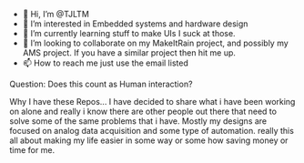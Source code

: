 - 👋 Hi, I’m @TJLTM
- 👀 I’m interested in Embedded systems and hardware design
- 🌱 I’m currently learning stuff to make UIs I suck at those. 
- 💞️ I’m looking to collaborate on my MakeItRain project, and possibly my AMS project. If you have a similar project then hit me up. 
- 📫 How to reach me just use the email listed

Question: Does this count as Human interaction? 

Why I have these Repos... I have decided to share what i have been working on alone and really i know there are other people out there that need to solve some of the same problems that i have. Mostly my designs are focused on analog data acquisition and some type of automation. really this all about making my life easier in some way or some how saving money or time for me. 

<!---
TJLTM/TJLTM is a ✨ special ✨ repository because its `README.md` (this file) appears on your GitHub profile.
You can click the Preview link to take a look at your changes.
--->
